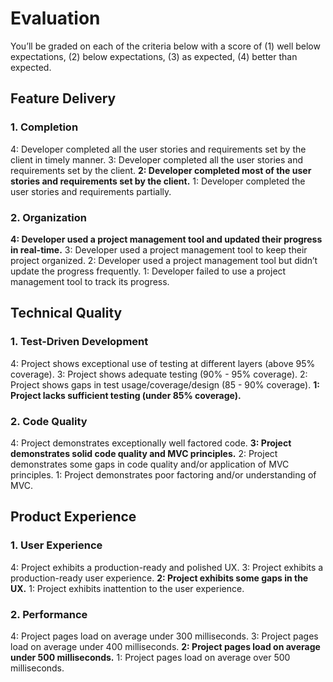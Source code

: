 # Evaluation

You’ll be graded on each of the criteria below with a score of (1) well below expectations, (2) below expectations, (3) as expected, (4) better than expected.

## Feature Delivery

### 1. Completion

4: Developer completed all the user stories and requirements set by the client in timely manner.
3: Developer completed all the user stories and requirements set by the client.
**2: Developer completed most of the user stories and requirements set by the client.**
1: Developer completed the user stories and requirements partially.

### 2. Organization

**4: Developer used a project management tool and updated their progress in real-time.**
3: Developer used a project management tool to keep their project organized.
2: Developer used a project management tool but didn’t update the progress frequently.
1: Developer failed to use a project management tool to track its progress.

## Technical Quality

### 1. Test-Driven Development

4: Project shows exceptional use of testing at different layers (above 95% coverage).
3: Project shows adequate testing (90% - 95% coverage).
2: Project shows gaps in test usage/coverage/design (85 - 90% coverage).
**1: Project lacks sufficient testing (under 85% coverage).**

### 2. Code Quality

4: Project demonstrates exceptionally well factored code.
**3: Project demonstrates solid code quality and MVC principles.**
2: Project demonstrates some gaps in code quality and/or application of MVC principles.
1: Project demonstrates poor factoring and/or understanding of MVC.

## Product Experience

### 1. User Experience

4: Project exhibits a production-ready and polished UX.
3: Project exhibits a production-ready user experience.
**2: Project exhibits some gaps in the UX.**
1: Project exhibits inattention to the user experience.

### 2. Performance

4: Project pages load on average under 300 milliseconds.
3: Project pages load on average under 400 milliseconds.
**2: Project pages load on average under 500 milliseconds.**
1: Project pages load on average over 500 milliseconds.
